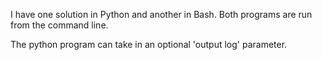 I have one solution in Python and another in Bash.  Both programs are run from the command line.

The python program can take in an optional 'output log' parameter.

